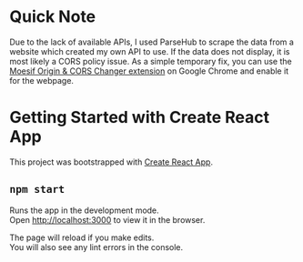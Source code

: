 # Quick Note

Due to the lack of available APIs, I used ParseHub to scrape the data from a website which created my own API to use. If the data does not display, it is most likely a CORS policy issue. As a simple temporary fix, you can use the [Moesif Origin & CORS Changer extension](https://chrome.google.com/webstore/detail/moesif-origin-cors-change/digfbfaphojjndkpccljibejjbppifbc?hl=en-US) on Google Chrome and enable it for the webpage.

# Getting Started with Create React App

This project was bootstrapped with [Create React App](https://github.com/facebook/create-react-app).

## `npm start`

Runs the app in the development mode.\
Open [http://localhost:3000](http://localhost:3000) to view it in the browser.

The page will reload if you make edits.\
You will also see any lint errors in the console.